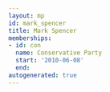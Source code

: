 ```yaml
---
layout: mp
id: mark_spencer
title: Mark Spencer
memberships:
- id: con
  name: Conservative Party
  start: '2010-06-08'
  end: 
autogenerated: true
---
```

